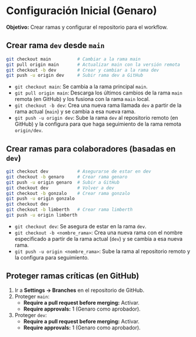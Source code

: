 # Configuración Inicial (Genaro)

**Objetivo:** Crear ramas y configurar el repositorio para el workflow.

## Crear rama `dev` desde `main`

```bash
git checkout main          # Cambiar a la rama main
git pull origin main       # Actualizar main con la versión remota
git checkout -b dev        # Crear y cambiar a la rama dev
git push -u origin dev     # Subir rama dev a GitHub
```

- `git checkout main`: Se cambia a la rama principal `main`.
- `git pull origin main`: Descarga los últimos cambios de la rama `main` remota (en GitHub) y los fusiona con la rama `main` local.
- `git checkout -b dev`: Crea una nueva rama llamada `dev` a partir de la rama actual (`main`) y se cambia a esa nueva rama.
- `git push -u origin dev`: Sube la rama `dev` al repositorio remoto (en GitHub) y la configura para que haga seguimiento de la rama remota `origin/dev`.

## Crear ramas para colaboradores (basadas en `dev`)

```bash
git checkout dev           # Asegurarse de estar en dev
git checkout -b genaro     # Crear rama genaro
git push -u origin genaro  # Subir a GitHub
git checkout dev           # Volver a dev
git checkout -b gonzalo    # Crear rama gonzalo
git push -u origin gonzalo
git checkout dev
git checkout -b limberth   # Crear rama limberth
git push -u origin limberth
```

- `git checkout dev`: Se asegura de estar en la rama `dev`.
- `git checkout -b <nombre_rama>`: Crea una nueva rama con el nombre especificado a partir de la rama actual (`dev`) y se cambia a esa nueva rama.
- `git push -u origin <nombre_rama>`: Sube la rama al repositorio remoto y la configura para seguimiento.

## Proteger ramas críticas (en GitHub)

1. Ir a **Settings → Branches** en el repositorio de GitHub.
2. Proteger `main`:
    - **Require a pull request before merging:** Activar.
    - **Require approvals:** 1 (Genaro como aprobador).
3. Proteger `dev`:
    - **Require a pull request before merging:** Activar.
    - **Require approvals:** 1 (Genaro como aprobador).